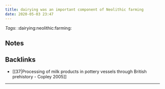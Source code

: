 ```yaml
---
title: dairying was an important component of Neolithic farming
date: 2020-05-03 23:47
---
```


*Tags*: :dairying:neolithic:farming:

## Notes

## Backlinks

- [[37|Processing of milk products in pottery vessels through British prehistory - Copley 2005]]

----

